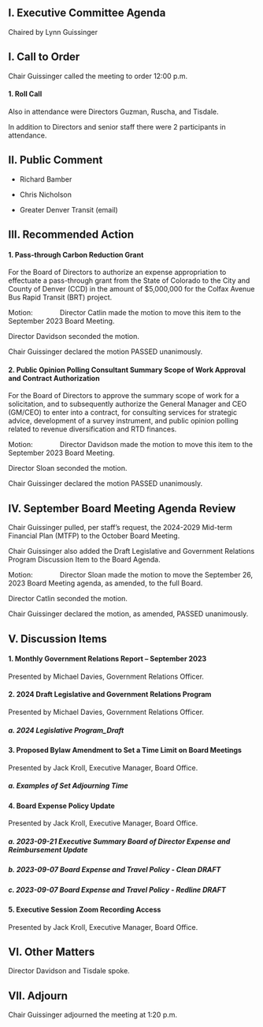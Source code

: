 ## I. Executive Committee Agenda

Chaired by Lynn Guissinger

## I. Call to Order

Chair Guissinger called the meeting to order 12:00 p.m.

#### 1. Roll Call

Also in attendance were Directors Guzman, Ruscha, and Tisdale.

In addition to Directors and senior staff there were 2 participants in attendance.

## II. Public Comment

- Richard Bamber

- Chris Nicholson

- Greater Denver Transit (email)

## III. Recommended Action

#### 1. Pass-through Carbon Reduction Grant

For the Board of Directors to authorize an expense appropriation to effectuate a pass-through grant from the State of Colorado to the City and County of Denver (CCD) in the amount of $5,000,000 for the Colfax Avenue Bus Rapid Transit (BRT) project.

Motion:              Director Catlin made the motion to move this item to the September 2023 Board Meeting.

Director Davidson seconded the motion.

Chair Guissinger declared the motion PASSED unanimously.

#### 2. Public Opinion Polling Consultant Summary Scope of Work Approval and Contract Authorization

For the Board of Directors to approve the summary scope of work for a solicitation, and to subsequently authorize the General Manager and CEO (GM/CEO) to enter into a contract, for consulting services for strategic advice, development of a survey instrument, and public opinion polling related to revenue diversification and RTD finances.

Motion:              Director Davidson made the motion to move this item to the September 2023 Board Meeting.

Director Sloan seconded the motion.

Chair Guissinger declared the motion PASSED unanimously.

## IV. September Board Meeting Agenda Review

Chair Guissinger pulled, per staff’s request, the 2024-2029 Mid-term Financial Plan (MTFP) to the October Board Meeting.

Chair Guissinger also added the Draft Legislative and Government Relations Program Discussion Item to the Board Agenda.

Motion:              Director Sloan made the motion to move the September 26, 2023 Board Meeting agenda, as amended, to the full Board.

Director Catlin seconded the motion.

Chair Guissinger declared the motion, as amended, PASSED unanimously.

## V. Discussion Items

#### 1. Monthly Government Relations Report – September 2023

Presented by Michael Davies, Government Relations Officer.

#### 2. 2024 Draft Legislative and Government Relations Program

Presented by Michael Davies, Government Relations Officer.

##### a. 2024 Legislative Program_Draft

#### 3. Proposed Bylaw Amendment to Set a Time Limit on Board Meetings

Presented by Jack Kroll, Executive Manager, Board Office.

##### a. Examples of Set Adjourning Time

#### 4. Board Expense Policy Update

Presented by Jack Kroll, Executive Manager, Board Office.

##### a. 2023-09-21 Executive Summary Board of Director Expense and Reimbursement Update

##### b. 2023-09-07 Board Expense and Travel Policy - Clean DRAFT

##### c. 2023-09-07 Board Expense and Travel Policy - Redline DRAFT

#### 5. Executive Session Zoom Recording Access

Presented by Jack Kroll, Executive Manager, Board Office.

## VI. Other Matters

Director Davidson and Tisdale spoke.

## VII. Adjourn

Chair Guissinger adjourned the meeting at 1:20 p.m.